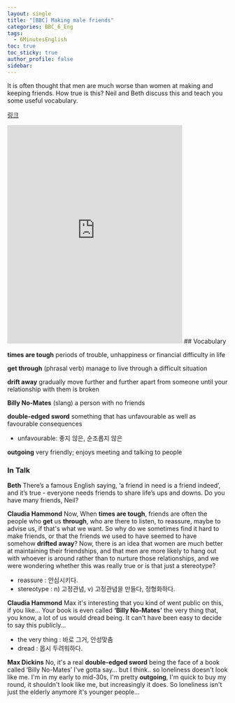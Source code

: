 ```yaml
---
layout: single
title: "[BBC] Making male friends"
categories: BBC_6_Eng
tags:
  - 6MinutesEnglish
toc: true
toc_sticky: true
author_profile: false
sidebar:
---
```

It is often thought that men are much worse than women at making and keeping friends. How true is this? Neil and Beth discuss this and teach you some useful vocabulary.

[링크](https://www.bbc.co.uk/learningenglish/english/features/6-minute-english_2023/ep-230914)

<iframe width="400" height="500" frameborder="0" src="http://www.bbc.co.uk/programmes/p0gc9d2z/player"></iframe>
## Vocabulary

**times are tough**
periods of trouble, unhappiness or financial difficulty in life

**get through**
(phrasal verb) manage to live through a difficult situation

**drift away**
gradually move further and further apart from someone until your relationship with them is broken

**Billy No-Mates**
(slang) a person with no friends

**double-edged sword**
something that has unfavourable as well as favourable consequences
- unfavourable: 좋지 않은, 순조롭지 않은

**outgoing**
very friendly; enjoys meeting and talking to people

### In Talk

**Beth**
There’s a famous English saying, ‘a friend in need is a friend indeed’, and it’s true - everyone needs friends to share life’s ups and downs. Do you have many friends, Neil?

**Claudia Hammond**
Now, When **times are tough**, friends are often the people who **get** us **through**, who are there to listen, to reassure, maybe to advise us, if that's what we want. So why do we sometimes find it hard to make friends, or that the friends we used to have seemed to have somehow **drifted away**? Now, there is an idea that women are much better at maintaining their friendships, and that men are more likely to hang out with whoever is around rather than to nurture those relationships, and we were wondering whether this was really true or is that just a stereotype?
- reassure : 안심시키다.
- stereotype : n) 고정관념, v) 고정관념을 만들다, 정형화하다.

**Claudia Hammond**
Max it's interesting that you kind of went public on this, if you like… Your book is even called **‘Billy No-Mates’** the very thing that, you know, a lot of us would dread being. It can't have been easy to decide to say this publicly…
- the very thing : 바로 그거, 안성맞춤
- dread : 몹시 두려워하다.

**Max Dickins**
No, it's a real **double-edged sword** being the face of a book called ‘Billy No-Mates’ I've gotta say… but I think.. so loneliness doesn't look like me. I'm in my early to mid-30s, I'm pretty **outgoing**, I'm quick to buy my round, it shouldn't look like me, but increasingly it does. So loneliness isn't just the elderly anymore it's younger people…